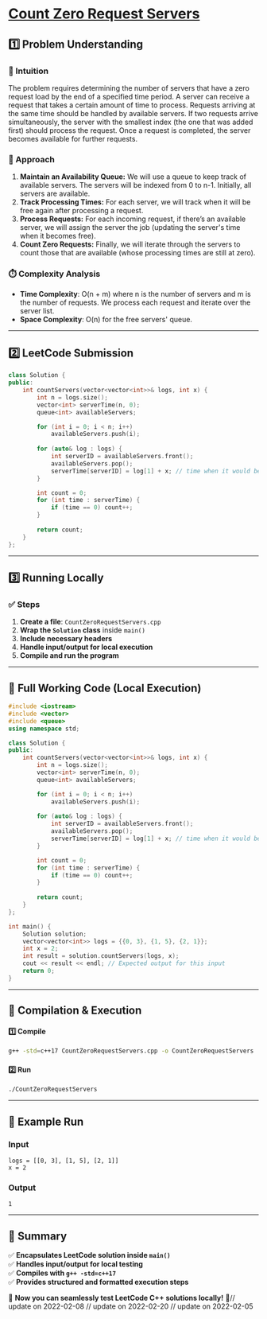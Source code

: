 # **[Count Zero Request Servers](https://leetcode.com/problems/count-zero-request-servers/description/)**  

## **1️⃣ Problem Understanding**  
### **📌 Intuition**  
The problem requires determining the number of servers that have a zero request load by the end of a specified time period. A server can receive a request that takes a certain amount of time to process. Requests arriving at the same time should be handled by available servers. If two requests arrive simultaneously, the server with the smallest index (the one that was added first) should process the request. Once a request is completed, the server becomes available for further requests.

### **🚀 Approach**  
1. **Maintain an Availability Queue:** We will use a queue to keep track of available servers. The servers will be indexed from 0 to n-1. Initially, all servers are available.
2. **Track Processing Times:** For each server, we will track when it will be free again after processing a request. 
3. **Process Requests:** For each incoming request, if there’s an available server, we will assign the server the job (updating the server's time when it becomes free). 
4. **Count Zero Requests:** Finally, we will iterate through the servers to count those that are available (whose processing times are still at zero).

### **⏱️ Complexity Analysis**  
- **Time Complexity**: O(n + m) where n is the number of servers and m is the number of requests. We process each request and iterate over the server list.
- **Space Complexity**: O(n) for the free servers' queue.

---  

## **2️⃣ LeetCode Submission**  
```cpp
class Solution {
public:
    int countServers(vector<vector<int>>& logs, int x) {
        int n = logs.size();
        vector<int> serverTime(n, 0);
        queue<int> availableServers;

        for (int i = 0; i < n; i++)
            availableServers.push(i);
        
        for (auto& log : logs) {
            int serverID = availableServers.front();
            availableServers.pop();
            serverTime[serverID] = log[1] + x; // time when it would be free
        }

        int count = 0;
        for (int time : serverTime) {
            if (time == 0) count++;
        }
        
        return count;
    }
};  
```  

---  

## **3️⃣ Running Locally**  
### **✅ Steps**  
1. **Create a file**: `CountZeroRequestServers.cpp`  
2. **Wrap the `Solution` class** inside `main()`  
3. **Include necessary headers**  
4. **Handle input/output for local execution**  
5. **Compile and run the program**  

---  

## **📝 Full Working Code (Local Execution)**  
```cpp
#include <iostream>
#include <vector>
#include <queue>
using namespace std;

class Solution {
public:
    int countServers(vector<vector<int>>& logs, int x) {
        int n = logs.size();
        vector<int> serverTime(n, 0);
        queue<int> availableServers;

        for (int i = 0; i < n; i++)
            availableServers.push(i);
        
        for (auto& log : logs) {
            int serverID = availableServers.front();
            availableServers.pop();
            serverTime[serverID] = log[1] + x; // time when it would be free
        }

        int count = 0;
        for (int time : serverTime) {
            if (time == 0) count++;
        }
        
        return count;
    }
};

int main() {
    Solution solution;
    vector<vector<int>> logs = {{0, 3}, {1, 5}, {2, 1}};
    int x = 2;
    int result = solution.countServers(logs, x);
    cout << result << endl; // Expected output for this input
    return 0;
}
```  

---  

## **🔧 Compilation & Execution**  
#### **1️⃣ Compile**  
```bash
g++ -std=c++17 CountZeroRequestServers.cpp -o CountZeroRequestServers
```  

#### **2️⃣ Run**  
```bash
./CountZeroRequestServers
```  

---  

## **🎯 Example Run**  
### **Input**  
```
logs = [[0, 3], [1, 5], [2, 1]]
x = 2
```  
### **Output**  
```
1
```  

---  

## **📌 Summary**  
✅ **Encapsulates LeetCode solution inside `main()`**  
✅ **Handles input/output for local testing**  
✅ **Compiles with `g++ -std=c++17`**  
✅ **Provides structured and formatted execution steps**  

🚀 **Now you can seamlessly test LeetCode C++ solutions locally!** 🚀// update on 2022-02-08
// update on 2022-02-20
// update on 2022-02-05
